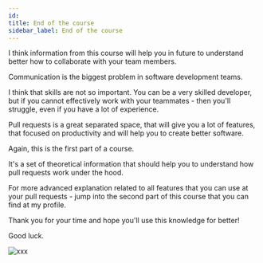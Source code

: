 ```yaml
---
id:
title: End of the course
sidebar_label: End of the course
---
```




I think information from this course will help you in future to understand better how to collaborate with your team members.

Communication is the biggest problem in software development teams.

I think that skills are not so important.
You can be a very skilled developer, but if you cannot effectively work with your teammates - then you'll struggle, even if you have a lot of experience.

Pull requests is a great separated space, that will give you a lot of features, that focused on productivity and will help you to create better software.

Again, this is the first part of a course.

It's a set of theoretical information that should help you to understand how pull requests work under the hood.

For more advanced explanation related to all features that you can use at your pull requests - jump into the second part of this course that you can find at my profile.

Thank you for your time and hope you'll use this knowledge for better!

Good luck.

![xxx](https://media.giphy.com/media/LgwoVr7YgUkrC/giphy.gif)
